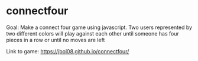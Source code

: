 # connectfour
Goal:
Make a connect four game using javascript.
Two users represented by two different colors will play against each other until someone has four pieces in a row or until no moves are left

Link to game: https://jbol08.github.io/connectfour/
